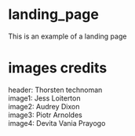 # landing_page
This is an example of a landing page

# images credits
header: Thorsten technoman<br>
image1: Jess Loiterton<br>
image2: Audrey Dixon<br>
image3: Piotr Arnoldes<br>
image4: Devita Vania Prayogo<br>